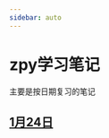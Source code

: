 ```yaml
---
sidebar: auto
---
```


# zpy学习笔记

主要是按日期复习的笔记

## [1月24日](/examinationStudy/studyGroup/zpy/2024_01_24.html "1月24日")



